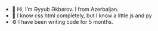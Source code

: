 - 👋 Hi, I’m Əyyub Əkbərov. I from Azerbaijan.
- 📎 I know css html completely, but I know a little js and py  
- ⚙️ I have been writing code for 5 months.
